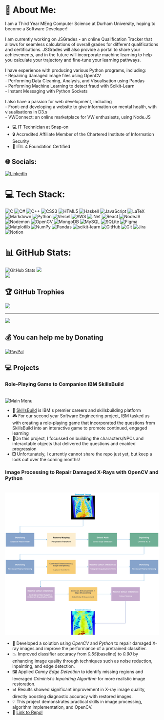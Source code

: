 # 💫 About Me:
I am a Third Year MEng Computer Science at Durham University, hoping to become a Software Developer!<br><br>I am currently working on JSGrades - an online Qualification Tracker that allows for seamless calculations of overall grades for different qualifications and certifications. JSGrades will also provide a portal to share your achievements, and in the future will incorporate machine learning to help you calculate your trajectory and fine-tune your learning pathways.<br><br> I have experience with producing various Python programs, including:<br>- Repairing damaged image files using OpenCV<br>- Performing Data Cleaning, Analysis, and Visualisation using Pandas<br>- Performing Machine Learning to detect fraud with Scikit-Learn<br>- Instant Messaging with Python Sockets<br><br> I also have a passion for web development, including<br>- Front-end developing a website to give information on mental health, with visualisations in D3.s<br>- VWConnect: an online marketplace for VW enthusiasts, using Node.JS

- 💻 IT Technician at Snap-on
- :lock: Accredited Affiliate Member of the Chartered Institute of Information Security
- :paperclip: ITIL 4 Foundation Certified


## 🌐 Socials:
[![LinkedIn](https://img.shields.io/badge/LinkedIn-%230077B5.svg?logo=linkedin&logoColor=white)](https://linkedin.com/in/jamesduxbury03) 

# 💻 Tech Stack:
![C](https://img.shields.io/badge/c-%2300599C.svg?style=for-the-badge&logo=c&logoColor=white) ![C#](https://img.shields.io/badge/c%23-%23239120.svg?style=for-the-badge&logo=csharp&logoColor=white) ![C++](https://img.shields.io/badge/c++-%2300599C.svg?style=for-the-badge&logo=c%2B%2B&logoColor=white) ![CSS3](https://img.shields.io/badge/css3-%231572B6.svg?style=for-the-badge&logo=css3&logoColor=white) ![HTML5](https://img.shields.io/badge/html5-%23E34F26.svg?style=for-the-badge&logo=html5&logoColor=white) ![Haskell](https://img.shields.io/badge/Haskell-5e5086?style=for-the-badge&logo=haskell&logoColor=white) ![JavaScript](https://img.shields.io/badge/javascript-%23323330.svg?style=for-the-badge&logo=javascript&logoColor=%23F7DF1E) ![LaTeX](https://img.shields.io/badge/latex-%23008080.svg?style=for-the-badge&logo=latex&logoColor=white) ![Markdown](https://img.shields.io/badge/markdown-%23000000.svg?style=for-the-badge&logo=markdown&logoColor=white) ![Python](https://img.shields.io/badge/python-3670A0?style=for-the-badge&logo=python&logoColor=ffdd54) ![Vercel](https://img.shields.io/badge/vercel-%23000000.svg?style=for-the-badge&logo=vercel&logoColor=white) ![AWS](https://img.shields.io/badge/AWS-%23FF9900.svg?style=for-the-badge&logo=amazon-aws&logoColor=white) ![.Net](https://img.shields.io/badge/.NET-5C2D91?style=for-the-badge&logo=.net&logoColor=white) ![React](https://img.shields.io/badge/react-%2320232a.svg?style=for-the-badge&logo=react&logoColor=%2361DAFB) ![NodeJS](https://img.shields.io/badge/node.js-6DA55F?style=for-the-badge&logo=node.js&logoColor=white) ![Nodemon](https://img.shields.io/badge/NODEMON-%23323330.svg?style=for-the-badge&logo=nodemon&logoColor=%BBDEAD) ![OpenCV](https://img.shields.io/badge/opencv-%23white.svg?style=for-the-badge&logo=opencv&logoColor=white) ![MongoDB](https://img.shields.io/badge/MongoDB-%234ea94b.svg?style=for-the-badge&logo=mongodb&logoColor=white) ![MySQL](https://img.shields.io/badge/mysql-4479A1.svg?style=for-the-badge&logo=mysql&logoColor=white) ![SQLite](https://img.shields.io/badge/sqlite-%2307405e.svg?style=for-the-badge&logo=sqlite&logoColor=white) ![Figma](https://img.shields.io/badge/figma-%23F24E1E.svg?style=for-the-badge&logo=figma&logoColor=white) ![Matplotlib](https://img.shields.io/badge/Matplotlib-%23ffffff.svg?style=for-the-badge&logo=Matplotlib&logoColor=black) ![NumPy](https://img.shields.io/badge/numpy-%23013243.svg?style=for-the-badge&logo=numpy&logoColor=white) ![Pandas](https://img.shields.io/badge/pandas-%23150458.svg?style=for-the-badge&logo=pandas&logoColor=white) ![scikit-learn](https://img.shields.io/badge/scikit--learn-%23F7931E.svg?style=for-the-badge&logo=scikit-learn&logoColor=white) ![GitHub](https://img.shields.io/badge/github-%23121011.svg?style=for-the-badge&logo=github&logoColor=white) ![Git](https://img.shields.io/badge/git-%23F05033.svg?style=for-the-badge&logo=git&logoColor=white) ![Jira](https://img.shields.io/badge/jira-%230A0FFF.svg?style=for-the-badge&logo=jira&logoColor=white) ![Notion](https://img.shields.io/badge/Notion-%23000000.svg?style=for-the-badge&logo=notion&logoColor=white)
# 📊 GitHub Stats:
![GitHub Stats](https://github-readme-stats-nu-liart-37.vercel.app/api?username=jsduxie&show_icons=true&theme=transparent&rank_icon=github&count_private=true&v=1.1)
![](https://github-readme-streak-stats.herokuapp.com/?user=jsduxie&theme=dark&hide_border=false)<br/>
![](https://github-readme-stats.vercel.app/api/top-langs/?username=jsduxie&theme=dark&hide_border=false&include_all_commits=true&count_private=true&layout=compact)

## 🏆 GitHub Trophies
![](https://github-profile-trophy.vercel.app/?username=jsduxie&theme=nord&no-frame=false&no-bg=true&margin-w=4)

---
[![](https://visitcount.itsvg.in/api?id=jsduxie&icon=0&color=1)](https://visitcount.itsvg.in)

  ## 💰 You can help me by Donating
  [![PayPal](https://img.shields.io/badge/PayPal-00457C?style=for-the-badge&logo=paypal&logoColor=white)](https://paypal.me/jsduxie) 

  
<!-- Proudly created with GPRM ( https://gprm.itsvg.in ) -->

## 💻 Projects
### Role-Playing Game to Companion IBM SkillsBuild <br><br>
<div id="skillsbuild-menu"><img width="575" alt="Main Menu" src="https://github.com/jsduxie/jsduxie/assets/115461646/be418066-24bb-465e-bfb8-f180b784d541"></div>
<div id="skillsbuild-info">
  <ul>
    <li>🏫 <a href="https://skillsbuild.org">SkillsBuild</a> is IBM's premier careers and skillsbuilding platform</li>
    <li>🎮 For our second year Software Engineering project, IBM tasked us with creating a role-playing game that incorporated the questions from SkillsBuild into an interactive game to promote continued, engaged learning</li>
    <li>🧍On this project, I focussed on building the characters/NPCs and interactable objects that delivered the questions and enabled progression</li>
    <li>❎ Unfortunately, I currently cannot share the repo just yet, but keep a look out over the coming months!</li>
  </ul>
</div>

### Image Processing to Repair Damaged X-Rays with OpenCV and Python <br><br>
<div id="skillsbuild-menu"><img width="575" alt="Main Menu" src="images/opencv-workflow.png"></div>
<div id="opencv-info"> 
  <ul>
    <li>🔧 Developed a solution using <em>OpenCV</em> and <em>Python</em> to repair damaged X-ray images and improve the performance of a pretrained classifier.</li> <li>📉 Improved classifier accuracy from <em>0.55</em>(baseline) to <em>0.90</em> by enhancing image quality through techniques such as noise reduction, inpainting, and edge detection.</li> 
    <li>🖼️ Applied <em>Canny Edge Detection</em> to identify missing regions and leveraged <em>Criminisi's Inpainting Algorithm</em> for more realistic image restoration.</li> <li>📊 Results showed significant improvement in X-ray image quality, directly boosting diagnostic accuracy with restored images.</li> 
    <li>💡 This project demonstrates practical skills in image processing, algorithm implementation, and OpenCV.</li>
    <li>🔗 <a href='https://github.com/jsduxie/opencv-xray-repair'>Link to Repo!</a></li>
  </ul>
</div>
